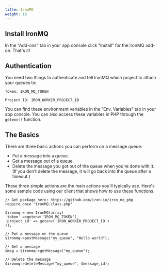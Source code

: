 ```yaml
---
title: IronMQ
weight: 16
---
```


## Install IronMQ

In the "Add-ons" tab in your app console click "Install" for the IronMQ add-on. That's it!

## Authentication

You need two things to authenticate and tell IronMQ which project to attach your queues to:

    Token: IRON_MQ_TOKEN

    Project ID: IRON_WORKER_PROJECT_ID

You can find these environment variables in the "Env. Variables" tab in your app console. You can also access these variables in PHP through the `getenv()` function.

## The Basics

There are three basic actions you can perform on a message queue:

* Put a message into a queue.
* Get a message out of a queue.
* Delete the message you got out of the queue when you're done with it. (If you don't delete the message, it will go back into the queue after a timeout.) 

These three simple actions are the main actions you'll typically use. Here's some sample code using our client that shows how to use these functions.


    // Get package here: https://github.com/iron-io/iron_mq_php
    require_once "IronMQ.class.php"

    $ironmq = new IronMQ(array(
    'token' =>getenv('IRON_MQ_TOKEN'),
    'project_id' => getenv('IRON_WORKER_PROJECT_ID')
    ));

    // Put a message on the queue
    $ironmq->postMessage("my_queue", "Hello world");

    // Get a message
    $msg = $ironmq->getMessage("my_queue");

    // Delete the message
    $ironmq->deleteMessage("my_queue", $message_id);
